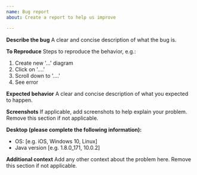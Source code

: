 ```yaml
---
name: Bug report
about: Create a report to help us improve

---
```


**Describe the bug**
A clear and concise description of what the bug is.

**To Reproduce**
Steps to reproduce the behavior, e.g.:
1. Create new '...' diagram 
2. Click on '....'
3. Scroll down to '....'
4. See error

**Expected behavior**
A clear and concise description of what you expected to happen.

**Screenshots**
If applicable, add screenshots to help explain your problem. Remove this section if not applicable.

**Desktop (please complete the following information):**
 - OS: [e.g. iOS, Windows 10, Linux]
 - Java version [e.g. 1.8.0_171, 10.0.2]

**Additional context**
Add any other context about the problem here. Remove this section if not applicable.
